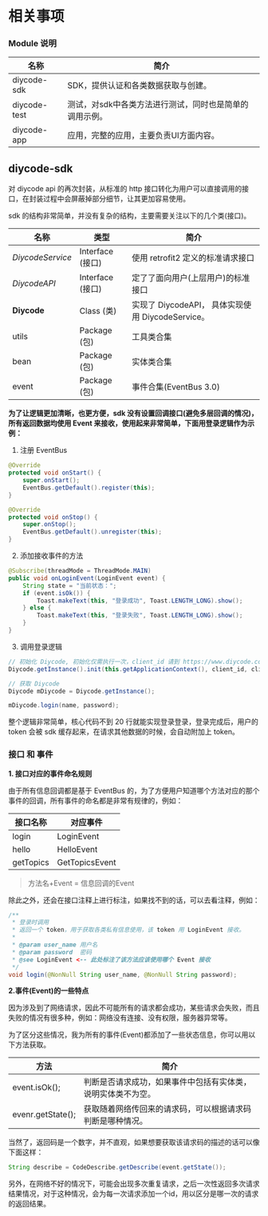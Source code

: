 # 相关事项

### Module 说明

| 名称           | 简介                            |
| ------------ | ----------------------------- |
| diycode-sdk  | SDK，提供认证和各类数据获取与创建。           |
| diycode-test | 测试，对sdk中各类方法进行测试，同时也是简单的调用示例。 |
| diycode-app  | 应用，完整的应用，主要负责UI方面内容。          |



## diycode-sdk 

对 diycode api 的再次封装，从标准的 http 接口转化为用户可以直接调用的接口，在封装过程中会屏蔽掉部分细节，让其更加容易使用。

sdk 的结构非常简单，并没有复杂的结构，主要需要关注以下的几个类(接口)。

| 名称               | 类型             | 简介                                     |
| ---------------- | -------------- | -------------------------------------- |
| *DiycodeService* | Interface (接口) | 使用 retrofit2 定义的标准请求接口                 |
| *DiycodeAPI*     | Interface (接口) | 定了了面向用户(上层用户)的标准接口                     |
| **Diycode**      | Class (类)      | 实现了 DiycodeAPI， 具体实现使用 DiycodeService。 |
| utils            | Package (包)    | 工具类合集                                  |
| bean             | Package (包)    | 实体类合集                                  |
| event            | Package (包)    | 事件合集(EventBus 3.0)                     |

**为了让逻辑更加清晰，也更方便，sdk 没有设置回调接口(避免多层回调的情况)，所有返回数据均使用 Event 来接收，使用起来非常简单，下面用登录逻辑作为示例：**

1. 注册 EventBus

```java
@Override
protected void onStart() {
    super.onStart();
    EventBus.getDefault().register(this);
}

@Override
protected void onStop() {
    super.onStop();
    EventBus.getDefault().unregister(this);
}
```

2. 添加接收事件的方法

```java
@Subscribe(threadMode = ThreadMode.MAIN)
public void onLoginEvent(LoginEvent event) {
    String state = "当前状态：";
    if (event.isOk()) {
        Toast.makeText(this, "登录成功", Toast.LENGTH_LONG).show();
    } else {
        Toast.makeText(this, "登录失败", Toast.LENGTH_LONG).show();
    }
}
```

3. 调用登录逻辑

```java
// 初始化 Diycode, 初始化仅需执行一次，client_id 请到 https://www.diycode.cc/oauth/applications/new 自行申请
Diycode.getInstance().init(this.getApplicationContext(), client_id, client_secret);

// 获取 Diycode
Diycode mDiycode = Diycode.getInstance();

mDiycode.login(name, password);
```

整个逻辑非常简单，核心代码不到 20 行就能实现登录登录，登录完成后，用户的 token 会被 sdk 缓存起来，在请求其他数据的时候，会自动附加上 token。

### 接口 和 事件

**1. 接口对应的事件命名规则**

由于所有信息回调都是基于 EventBus 的，为了方便用户知道哪个方法对应的那个事件的回调，所有事件的命名都是非常有规律的，例如：

| 接口名称      | 对应事件           |
| --------- | -------------- |
| login     | LoginEvent     |
| hello     | HelloEvent     |
| getTopics | GetTopicsEvent |

> 方法名+Event = 信息回调的Event

除此之外，还会在接口注释上进行标注，如果找不到的话，可以去看注释，例如：

```java
/**
 * 登录时调用
 * 返回一个 token，用于获取各类私有信息使用，该 token 用 LoginEvent 接收。
 *
 * @param user_name 用户名
 * @param password  密码
 * @see LoginEvent <-- 此处标注了该方法应该使用哪个 Event 接收
 */
void login(@NonNull String user_name, @NonNull String password);
```

**2.事件(Event)的一些特点**

因为涉及到了网络请求，因此不可能所有的请求都会成功，某些请求会失败，而且失败的情况有很多种，例如：网络没有连接、没有权限，服务器异常等。

为了区分这些情况，我为所有的事件(Event)都添加了一些状态信息，你可以用以下方法获取。

| 方法                | 简介                             |
| ----------------- | ------------------------------ |
| event.isOk();     | 判断是否请求成功，如果事件中包括有实体类，说明实体类不为空。 |
| evenr.getState(); | 获取随着网络传回来的请求码，可以根据请求码判断是哪种情况。  |

当然了，返回码是一个数字，并不直观，如果想要获取该请求码的描述的话可以像下面这样：

```java
String describe = CodeDescribe.getDescribe(event.getState());
```

另外，在网络不好的情况下，可能会出现多次重复请求，之后一次性返回多次请求结果情况，对于这种情况，会为每一次请求添加一个id，用以区分是哪一次的请求的返回结果。